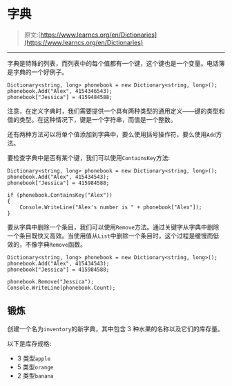 # 字典

> 原文:[https://www.learncs.org/en/Dictionaries](https://www.learncs.org/en/Dictionaries)

* * *

字典是特殊的列表，而列表中的每个值都有一个键，这个键也是一个变量。电话簿是字典的一个好例子。

```
Dictionary<string, long> phonebook = new Dictionary<string, long>();
phonebook.Add("Alex", 4154346543);
phonebook["Jessica"] = 4159484588; 
```

注意，在定义字典时，我们需要提供一个具有两种类型的通用定义——键的类型和值的类型。在这种情况下，键是一个字符串，而值是一个整数。

还有两种方法可以将单个值添加到字典中，要么使用括号操作符，要么使用`Add`方法。

要检查字典中是否有某个键，我们可以使用`ContainsKey`方法:

```
Dictionary<string, long> phonebook = new Dictionary<string, long>();
phonebook.Add("Alex", 415434543);
phonebook["Jessica"] = 415984588;

if (phonebook.ContainsKey("Alex"))
{
    Console.WriteLine("Alex's number is " + phonebook["Alex"]);
} 
```

要从字典中删除一个条目，我们可以使用`Remove`方法。通过关键字从字典中删除一个条目既快又高效。当使用值从`List`中删除一个条目时，这个过程是缓慢而低效的，不像字典`Remove`函数。

```
Dictionary<string, long> phonebook = new Dictionary<string, long>();
phonebook.Add("Alex", 415434543);
phonebook["Jessica"] = 415984588;

phonebook.Remove("Jessica");
Console.WriteLine(phonebook.Count); 
```

## 锻炼

创建一个名为`inventory`的新字典，其中包含 3 种水果的名称以及它们的库存量。

以下是库存规格:

*   3 类型`apple`
*   5 类型`orange`
*   2 类型`banana`